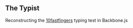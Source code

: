 ## The Typist

Reconstructing the [10fastfingers](http://10fastfingers.com/typing-test/english) typing test in Backbone.js
